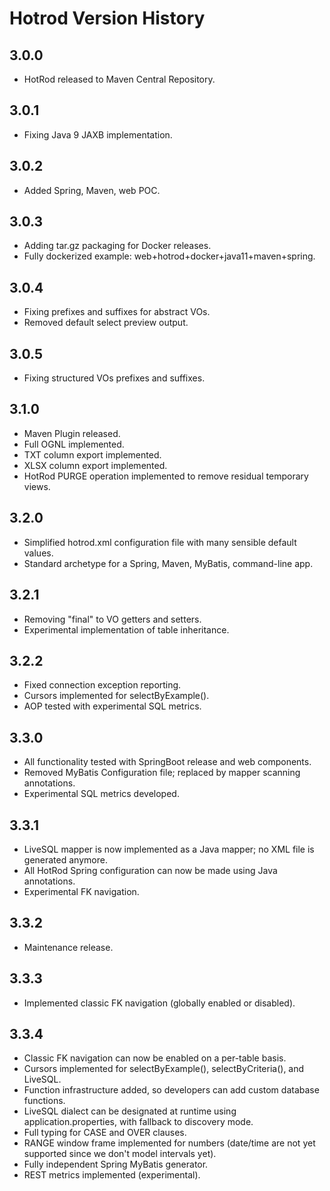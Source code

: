 # Hotrod Version History

## 3.0.0
- HotRod released to Maven Central Repository.

## 3.0.1
- Fixing Java 9 JAXB implementation.

## 3.0.2
- Added Spring, Maven, web POC.

## 3.0.3
- Adding tar.gz packaging for Docker releases.
- Fully dockerized example: web+hotrod+docker+java11+maven+spring.

## 3.0.4
- Fixing prefixes and suffixes for abstract VOs.
- Removed default select preview output.

## 3.0.5
- Fixing structured VOs prefixes and suffixes.

## 3.1.0
- Maven Plugin released.
- Full OGNL <type-solver> implemented.
- TXT column export implemented.
- XLSX column export implemented.
- HotRod PURGE operation implemented to remove residual temporary views.

## 3.2.0
- Simplified hotrod.xml configuration file with many sensible default values.
- Standard archetype for a Spring, Maven, MyBatis, command-line app.

## 3.2.1
- Removing "final" to VO getters and setters.
- Experimental implementation of table inheritance.

## 3.2.2
- Fixed connection exception reporting.
- Cursors implemented for selectByExample().
- AOP tested with experimental SQL metrics.

## 3.3.0
- All functionality tested with SpringBoot release and web components.
- Removed MyBatis Configuration file; replaced by mapper scanning annotations.
- Experimental SQL metrics developed.

## 3.3.1
- LiveSQL mapper is now implemented as a Java mapper; no XML file is generated anymore.
- All HotRod Spring configuration can now be made using Java annotations.
- Experimental FK navigation.

## 3.3.2
- Maintenance release.

## 3.3.3
- Implemented classic FK navigation (globally enabled or disabled).

## 3.3.4
- Classic FK navigation can now be enabled on a per-table basis.
- Cursors implemented for selectByExample(), selectByCriteria(), and LiveSQL.
- Function infrastructure added, so developers can add custom database functions.
- LiveSQL dialect can be designated at runtime using application.properties, with fallback to discovery mode.
- Full typing for CASE and OVER clauses.
- RANGE window frame implemented for numbers (date/time are not yet supported since we don't model intervals yet).
- Fully independent Spring MyBatis generator.
- REST metrics implemented (experimental).
 
 